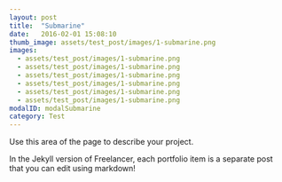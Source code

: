 ```yaml
---
layout: post
title:  "Submarine"
date:   2016-02-01 15:08:10
thumb_image: assets/test_post/images/1-submarine.png
images:
  - assets/test_post/images/1-submarine.png
  - assets/test_post/images/1-submarine.png
  - assets/test_post/images/1-submarine.png
  - assets/test_post/images/1-submarine.png
  - assets/test_post/images/1-submarine.png
  - assets/test_post/images/1-submarine.png
modalID: modalSubmarine
category: Test
---
```

Use this area of the page to describe your project.

In the Jekyll version of Freelancer, each portfolio item is a separate post that you can edit using markdown!
